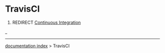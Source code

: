 # TravisCI
1.  REDIRECT [Continuous Integration](Continuous_Integration.md)



_

---
[documentation index](../README.md) > TravisCI
